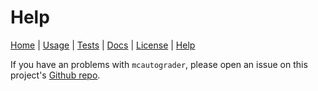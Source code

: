 # Help

[Home](index) | [Usage](usage) | [Tests](tests) | [Docs](docs) | [License](license) | [Help](help)

If you have an problems with `mcautograder`, please open an issue on this project's [Github repo](https://github.com/chrispyles/mcautograder).
